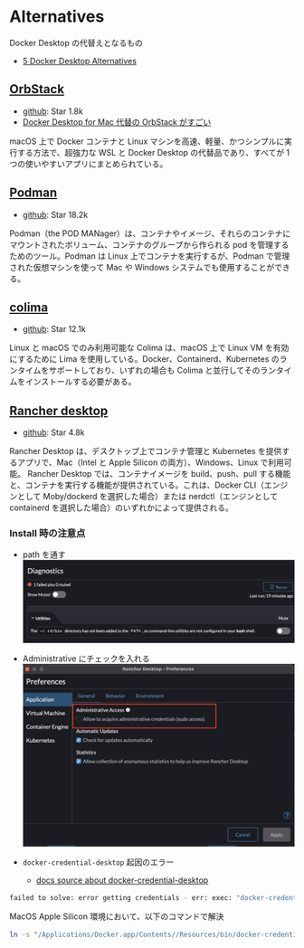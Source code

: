 # Alternatives

Docker Desktop の代替えとなるもの

- [5 Docker Desktop Alternatives](https://hackernoon.com/5-docker-desktop-alternatives)

## [OrbStack](https://orbstack.dev/)

- [github](https://github.com/orbstack/orbstack): Star 1.8k
- [Docker Desktop for Mac 代替の OrbStack がすごい](https://ik.am/entries/746)

macOS 上で Docker コンテナと Linux マシンを高速、軽量、かつシンプルに実行する方法で、超強力な WSL と Docker Desktop の代替品であり、すべてが 1 つの使いやすいアプリにまとめられている。

## [Podman](https://podman.io/)

- [github](https://github.com/containers/podman): Star 18.2k

Podman（the POD MANager）は、コンテナやイメージ、それらのコンテナにマウントされたボリューム、コンテナのグループから作られる pod を管理するためのツール。Podman は Linux 上でコンテナを実行するが、Podman で管理された仮想マシンを使って Mac や Windows システムでも使用することができる。

## [colima](https://github.com/abiosoft/colima)

- [github](https://github.com/abiosoft/colima): Star 12.1k

Linux と macOS でのみ利用可能な Colima は、macOS 上で Linux VM を有効にするために Lima を使用している。Docker、Containerd、Kubernetes のランタイムをサポートしており、いずれの場合も Colima と並行してそのランタイムをインストールする必要がある。

## [Rancher desktop](https://rancherdesktop.io/)

- [github](https://github.com/rancher-sandbox/rancher-desktop/): Star 4.8k

Rancher Desktop は、デスクトップ上でコンテナ管理と Kubernetes を提供するアプリで、Mac（Intel と Apple Silicon の両方）、Windows、Linux で利用可能。
Rancher Desktop では、コンテナイメージを build、push、pull する機能と、コンテナを実行する機能が提供されている。これは、Docker CLI（エンジンとして Moby/dockerd を選択した場合）または nerdctl（エンジンとして containerd を選択した場合）のいずれかによって提供される。

### Install 時の注意点

- path を通す
  ![rancher path](../images/rancher-path.png "rancher path")

- Administrative にチェックを入れる
  ![rancher admin](../images/rancher-administrative.png "rancher admin")

- `docker-credential-desktop` 起因のエラー
  - [docs source about docker-credential-desktop](https://github.com/docker/docker-credential-helpers/issues/149)

```sh
failed to solve: error getting credentials - err: exec: "docker-credential-desktop": executable file not found in $PATH, out:
```

MacOS Apple Silicon 環境において、以下のコマンドで解決

```sh
ln -s "/Applications/Docker.app/Contents//Resources/bin/docker-credential-desktop" "/usr/local/bin/docker-credential-desktop"
```
